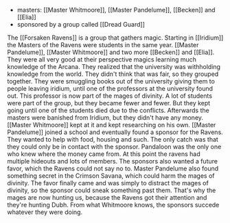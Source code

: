 * masters: [[Master Whitmoore]], [[Master Pandelume]], [[Becken]] and [[Elia]]
* sponsored by a group called [[Dread Guard]]

The [[Forsaken Ravens]] is a group that gathers magic. Starting in [[Iridium]] the Masters of the Ravens were students in the same year. [[Master Pandelume]], [[Master Whitmoore]] and two more [[Becken]] and [[Elia]]. They were all very good at their perspective magics learning much knowledge of the Arcana. They realized that the university was withholding knowledge from the world. They didn't think that was fair, so they grouped together. They were smuggling books out of the university giving them to people leaving iridium, until one of the professors at the university found out. This professor is now part of the mages of divinity. A lot of students were part of the group, but they became fewer and fewer. But they kept going until one of the students died due to the conflicts. Afterwards the masters were banished from Iridium, but they didn't have any money.
[[Master Whitmoore]] kept at it and kept researching on his own.
[[Master Pandelume]] joined a school and eventually found a sponsor for the Ravens. They wanted to help with food, housing and such. The only catch was that they could only be in contact with the sponsor. Pandaloon was the only one who knew where the money came from. At this point the ravens had  multiple hideouts and lots of members.
The sponsors also wanted a future favor, which the Ravens could not say no to. Master Pandelume also found something secret in the Crimson Savana, which could harm the mages of divinity.
The favor finally came and was simply to distract the mages of divinity, so the sponsor could sneak something past them. That's why the mages are now hunting us, because the Ravens got their attention and they're hunting Dubh.
From what Whitmoore knows, the sponsors succede whatever they were doing.